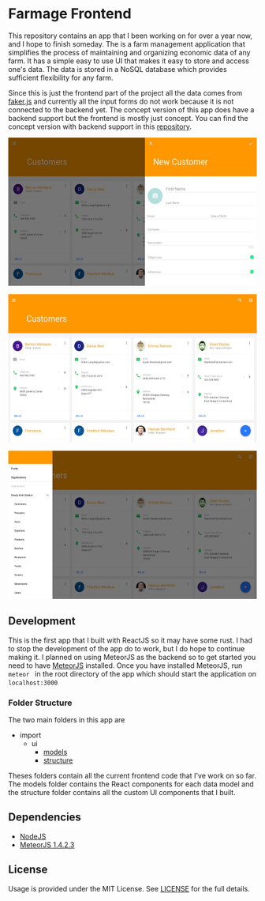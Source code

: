 # Farmage Frontend

This repository contains an app that I been working on for over a year now, and I hope to finish someday. The is a farm management application that simplifies the process of maintaining and organizing economic data of any farm. It has a simple easy to use UI that makes it easy to store and access one's data. The data is stored in a NoSQL database which provides sufficient flexibility for any farm.

Since this is just the frontend part of the project all the data comes from [faker.js](https://github.com/marak/Faker.js/) and currently all the input forms do not work because it is not connected to the backend yet. The concept version of this app does have a backend support but the frontend is mostly just concept. You can find the concept version with backend support in this [repository](https://github.com/Phaze1D/Farmage-Concept).

<p align="center">
<img src="readme_imgs/screenshot1.jpg" height="300px"/>
</p>

<p align="center">
<img src="readme_imgs/screenshot2.jpg" height="300px"/>
</p>

<p align="center">
<img src="readme_imgs/screenshot3.jpg" height="300px"/>
</p>


## Development
This is the first app that I built with ReactJS so it may have some rust. I had to stop the development of the app do to work, but I do hope to continue making it. I planned on using MeteorJS as the backend so to get started you need to have [MeteorJS](https://www.meteor.com/) installed. Once you have installed MeteorJS, run `meteor ` in the root directory of the app which should start the application on `localhost:3000`

### Folder Structure
The two main folders in this app are

* import
	* ui
		* [models](import/ui/models)
		* [structure](import/ui/structure)

Theses folders contain all the current frontend code that I've work on so far. The models folder contains the React components for each data model and the structure folder contains all the custom UI components that I built.


## Dependencies
* [NodeJS](https://nodejs.org)
* [MeteorJS 1.4.2.3](https://www.meteor.com/)

## License
Usage is provided under the MIT License. See [LICENSE](LICENSE) for the full details.
